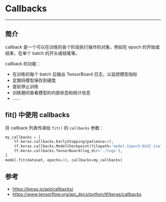 # Callbacks

***

## 简介

callback 是一个可以在训练的各个阶段执行操作的对象，例如在 epoch 的开始或结束，在单个 batch 的开头或结尾等。

callback 的功能：

- 在训练的每个 batch 后输出 TensorBoard 日志，以监控模型指标
- 定期将模型保存到硬盘
- 提前停止训练
- 训练期间查看模型的内部状态和统计信息
- ......

## fit() 中使用 callbacks

将 callback 列表传递给 `fit()` 的 `callbacks` 参数：

```python
my_callbacks = [
    tf.keras.callbacks.EarlyStopping(patience=2),
    tf.keras.callbacks.ModelCheckpoint(filepath='model.{epoch:02d}-{val_loss:.2f}.h5'),
    tf.keras.callbacks.TensorBoard(log_dir='./logs'),
]
model.fit(dataset, epochs=10, callbacks=my_callbacks)
```

## 参考

- https://keras.io/api/callbacks/
- https://www.tensorflow.org/api_docs/python/tf/keras/callbacks
